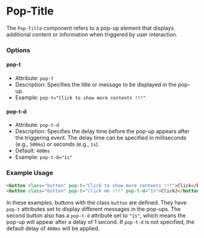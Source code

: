 # Pop-Title
The `Pop-Title` component refers to a pop-up element that displays additional content or information when triggered by user interaction.

### Options

#### pop-t
- Attribute: `pop-t`
- Description: Specifies the title or message to be displayed in the pop-up.
- Example: `pop-t="Click to show more contents !!!"`

#### pop-t-d
- Attribute: `pop-t-d`
- Description: Specifies the delay time before the pop-up appears after the triggering event. The delay time can be specified in milliseconds (e.g., `500ms`) or seconds (e.g., `1s`).
- Default: `400ms`
- Example: `pop-t-d="1s"`

### Example Usage

```html
<button class="button" pop-t="Click to show more contents !!!">Click</button>
<button class="button" pop-t="click me !!!" pop-t-d="1s">Click2</button>
```

In these examples, buttons with the class `button` are defined. They have `pop-t` attributes set to display different messages in the pop-ups. The second button also has a `pop-t-d` attribute set to `"1s"`, which means the pop-up will appear after a delay of 1 second. If `pop-t-d` is not specified, the default delay of `400ms` will be applied.
